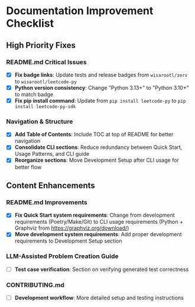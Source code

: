 # Documentation Improvement Checklist

## High Priority Fixes

### README.md Critical Issues

- [x] **Fix badge links**: Update tests and release badges from `wisarootl/zerv` to `wisarootl/leetcode-py`
- [x] **Python version consistency**: Change "Python 3.13+" to "Python 3.10+" to match badge
- [x] **Fix pip install command**: Update from `pip install leetcode-py` to `pip install leetcode-py-sdk`

### Navigation & Structure

- [x] **Add Table of Contents**: Include TOC at top of README for better navigation
- [x] **Consolidate CLI sections**: Reduce redundancy between Quick Start, Usage Patterns, and CLI guide
- [x] **Reorganize sections**: Move Development Setup after CLI usage for better flow

## Content Enhancements

### README.md Improvements

- [x] **Fix Quick Start system requirements**: Change from development requirements (Poetry/Make/Git) to CLI usage requirements (Python + Graphviz from https://graphviz.org/download/)
- [x] **Move development system requirements**: Add proper development requirements to Development Setup section

### LLM-Assisted Problem Creation Guide

- [ ] **Test case verification**: Section on verifying generated test correctness

### CONTRIBUTING.md

- [ ] **Development workflow**: More detailed setup and testing instructions
